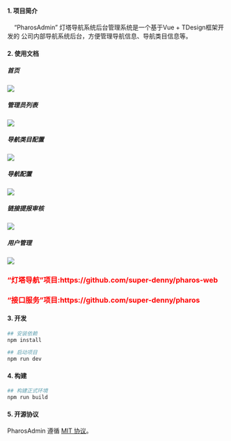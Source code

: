 
#### 1. 项目简介

&nbsp;&nbsp;&nbsp;&nbsp;“PharosAdmin” 灯塔导航系统后台管理系统是一个基于Vue + TDesign框架开发的
公司内部导航系统后台，方便管理导航信息、导航类目信息等。</br>


#### 2. 使用文档
##### 首页
![](https://cdn.jsdelivr.net/gh/super-denny/images/Xnip2024-02-22_21-42-18.png)
##### 管理员列表
![](https://cdn.jsdelivr.net/gh/super-denny/images/Xnip2024-02-22_21-49-48.png)
##### 导航类目配置
![](https://cdn.jsdelivr.net/gh/super-denny/images/Xnip2024-02-22_21-50-01.png)
##### 导航配置
![](https://cdn.jsdelivr.net/gh/super-denny/images/Xnip2024-02-22_21-50-09.png)
##### 链接提报审核
![](https://cdn.jsdelivr.net/gh/super-denny/images/Xnip2024-02-22_21-50-23.png)
##### 用户管理
![](https://cdn.jsdelivr.net/gh/super-denny/images/Xnip2024-02-22_21-50-31.png)

<h3><p style="color:red;">“灯塔导航”项目:https://github.com/super-denny/pharos-web</p></h3>
<h3><p style="color:red;">“接口服务”项目:https://github.com/super-denny/pharos</p></h3>

#### 3. 开发

```bash
## 安装依赖
npm install

## 启动项目
npm run dev
```

#### 4. 构建

```bash
## 构建正式环境
npm run build
```

#### 5. 开源协议

PharosAdmin 遵循 [MIT 协议](https://github.com/super-denny/pharos-admin/LICENSE)。
